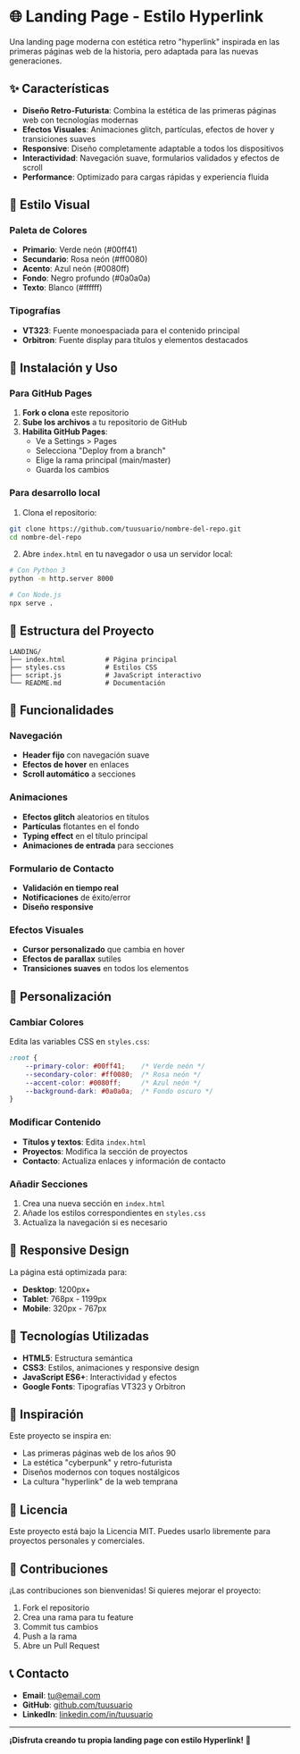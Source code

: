 # 🌐 Landing Page - Estilo Hyperlink

Una landing page moderna con estética retro "hyperlink" inspirada en las primeras páginas web de la historia, pero adaptada para las nuevas generaciones.

## ✨ Características

- **Diseño Retro-Futurista**: Combina la estética de las primeras páginas web con tecnologías modernas
- **Efectos Visuales**: Animaciones glitch, partículas, efectos de hover y transiciones suaves
- **Responsive**: Diseño completamente adaptable a todos los dispositivos
- **Interactividad**: Navegación suave, formularios validados y efectos de scroll
- **Performance**: Optimizado para cargas rápidas y experiencia fluida

## 🎨 Estilo Visual

### Paleta de Colores
- **Primario**: Verde neón (#00ff41)
- **Secundario**: Rosa neón (#ff0080)
- **Acento**: Azul neón (#0080ff)
- **Fondo**: Negro profundo (#0a0a0a)
- **Texto**: Blanco (#ffffff)

### Tipografías
- **VT323**: Fuente monoespaciada para el contenido principal
- **Orbitron**: Fuente display para títulos y elementos destacados

## 🚀 Instalación y Uso

### Para GitHub Pages

1. **Fork o clona** este repositorio
2. **Sube los archivos** a tu repositorio de GitHub
3. **Habilita GitHub Pages**:
   - Ve a Settings > Pages
   - Selecciona "Deploy from a branch"
   - Elige la rama principal (main/master)
   - Guarda los cambios

### Para desarrollo local

1. Clona el repositorio:
```bash
git clone https://github.com/tuusuario/nombre-del-repo.git
cd nombre-del-repo
```

2. Abre `index.html` en tu navegador o usa un servidor local:
```bash
# Con Python 3
python -m http.server 8000

# Con Node.js
npx serve .
```

## 📁 Estructura del Proyecto

```
LANDING/
├── index.html          # Página principal
├── styles.css          # Estilos CSS
├── script.js           # JavaScript interactivo
└── README.md           # Documentación
```

## 🎯 Funcionalidades

### Navegación
- **Header fijo** con navegación suave
- **Efectos de hover** en enlaces
- **Scroll automático** a secciones

### Animaciones
- **Efectos glitch** aleatorios en títulos
- **Partículas** flotantes en el fondo
- **Typing effect** en el título principal
- **Animaciones de entrada** para secciones

### Formulario de Contacto
- **Validación en tiempo real**
- **Notificaciones** de éxito/error
- **Diseño responsive**

### Efectos Visuales
- **Cursor personalizado** que cambia en hover
- **Efectos de parallax** sutiles
- **Transiciones suaves** en todos los elementos

## 🎨 Personalización

### Cambiar Colores
Edita las variables CSS en `styles.css`:

```css
:root {
    --primary-color: #00ff41;    /* Verde neón */
    --secondary-color: #ff0080;  /* Rosa neón */
    --accent-color: #0080ff;     /* Azul neón */
    --background-dark: #0a0a0a;  /* Fondo oscuro */
}
```

### Modificar Contenido
- **Títulos y textos**: Edita `index.html`
- **Proyectos**: Modifica la sección de proyectos
- **Contacto**: Actualiza enlaces y información de contacto

### Añadir Secciones
1. Crea una nueva sección en `index.html`
2. Añade los estilos correspondientes en `styles.css`
3. Actualiza la navegación si es necesario

## 📱 Responsive Design

La página está optimizada para:
- **Desktop**: 1200px+
- **Tablet**: 768px - 1199px
- **Mobile**: 320px - 767px

## 🔧 Tecnologías Utilizadas

- **HTML5**: Estructura semántica
- **CSS3**: Estilos, animaciones y responsive design
- **JavaScript ES6+**: Interactividad y efectos
- **Google Fonts**: Tipografías VT323 y Orbitron

## 🎨 Inspiración

Este proyecto se inspira en:
- Las primeras páginas web de los años 90
- La estética "cyberpunk" y retro-futurista
- Diseños modernos con toques nostálgicos
- La cultura "hyperlink" de la web temprana

## 📄 Licencia

Este proyecto está bajo la Licencia MIT. Puedes usarlo libremente para proyectos personales y comerciales.

## 🤝 Contribuciones

¡Las contribuciones son bienvenidas! Si quieres mejorar el proyecto:

1. Fork el repositorio
2. Crea una rama para tu feature
3. Commit tus cambios
4. Push a la rama
5. Abre un Pull Request

## 📞 Contacto

- **Email**: tu@email.com
- **GitHub**: [github.com/tuusuario](https://github.com/tuusuario)
- **LinkedIn**: [linkedin.com/in/tuusuario](https://linkedin.com/in/tuusuario)

---

**¡Disfruta creando tu propia landing page con estilo Hyperlink!** 🚀
